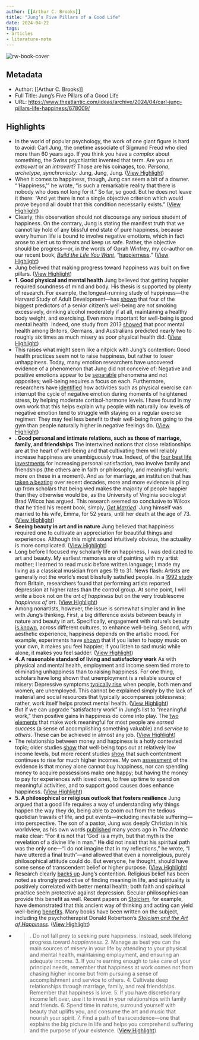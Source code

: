 ```yaml
---
author: [[Arthur C. Brooks]]
title: "Jung’s Five Pillars of a Good Life"
date: 2024-04-22
tags: 
- articles
- literature-note
---
```

![rw-book-cover](https://cdn.theatlantic.com/thumbor/ZUr3sw1Y4KG9FDhzotaIPv87Q30=/0x0:3000x1688/960x540/media/img/mt/2024/04/HowToBuildALife184-1/original.jpg)

## Metadata
- Author: [[Arthur C. Brooks]]
- Full Title: Jung’s Five Pillars of a Good Life
- URL: https://www.theatlantic.com/ideas/archive/2024/04/carl-jung-pillars-life-happiness/678009/

## Highlights
- In the world of popular psychology, the work of one giant figure is hard to avoid: Carl Jung, the onetime associate of Sigmund Freud who died more than 60 years ago. If you think you have a *complex* about something, the Swiss psychiatrist invented that term. Are you an *extrovert* or an *introvert*? Those are his coinages, too. *Persona*, *archetype*, *synchronicity*: Jung, Jung, Jung. ([View Highlight](https://read.readwise.io/read/01hw119neesp7k44bw09d0q0gp))
- When it comes to happiness, though, Jung can seem a bit of a downer. “‘Happiness,’” he wrote, “is such a remarkable reality that there is nobody who does not long for it.” So far, so good. But he does not leave it there: “And yet there is not a single objective criterion which would prove beyond all doubt that this condition necessarily exists.” ([View Highlight](https://read.readwise.io/read/01hw119rqv2mhvckz56fgvq5ps))
- Clearly, this observation should not discourage any serious student of happiness. On the contrary, Jung is stating the manifest truth that we cannot lay hold of any blissful end state of pure happiness, because every human life is bound to involve negative emotions, which in fact arose to alert us to threats and keep us safe. Rather, the objective should be progress—or, in the words of Oprah Winfrey, my co-author on our recent book, [*Build the Life You Want*](https://bookshop.org/p/books/build-the-life-you-want-the-art-and-science-of-getting-happier-arthur-c-brooks-oprah-winfrey/20032551?ean=9780593545409), “[happierness](https://www.harbus.org/post/seeking-happierness-and-embracing-the-ups-and-downs-of-life-with-oprah-winfrey-and-arthur-brooks).” ([View Highlight](https://read.readwise.io/read/01hw11agyp0dp8xzc37gy6rasv))
- Jung believed that making progress toward happiness was built on five pillars. ([View Highlight](https://read.readwise.io/read/01hw11b1za1nb42h9q92yq6gmx))
- **1. Good physical and mental health** 
  Jung believed that getting happier required soundness of mind and body. His thesis is supported by plenty of research. For example, the longest-running study of happiness—the Harvard Study of Adult Development—has [shown](https://pubmed.ncbi.nlm.nih.gov/11384887/) that four of the biggest predictors of a senior citizen’s well-being are not smoking excessively, drinking alcohol moderately if at all, maintaining a healthy body weight, and exercising. Even more important for well-being is good mental health. Indeed, one study from 2013 [showed](https://ssrn.com/abstract=2336397) that poor mental health among Britons, Germans, and Australians predicted nearly two to roughly six times as much misery as poor physical health did. ([View Highlight](https://read.readwise.io/read/01hw11bxbhwf0ncc9vmppcppap))
- This raises what might seem like a nitpick with Jung’s contention: Good health practices seem not to raise happiness, but rather to lower *un*happiness. Today, many emotion researchers have uncovered evidence of a phenomenon that Jung did not conceive of: Negative and positive emotions appear to be [separable](https://www.theatlantic.com/family/archive/2023/01/psychology-of-mixed-emotions-feelings-meaning-examples/672758/) phenomena and not opposites; well-being requires a focus on each. Furthermore, researchers have [identified](https://psycnet.apa.org/record/2019-21771-001) how activities such as physical exercise can interrupt the cycle of negative emotion during moments of heightened stress, by helping moderate cortisol-hormone levels. I have found in my own work that this helps explain why people with naturally low levels of negative emotion tend to struggle with staying on a regular exercise regimen: They may feel less benefit to their well-being from going to the gym than people naturally higher in negative feelings do. ([View Highlight](https://read.readwise.io/read/01hw11fvx3vhpm1gzs8rtpa13v))
- **. Good personal and intimate relations, such as those of marriage, family, and friendships** 
  The intertwined notions that close relationships are at the heart of well-being and that cultivating them will reliably increase happiness are unambiguously true. Indeed, of the [four best life investments](https://www.theatlantic.com/family/archive/2020/04/how-increase-happiness-according-research/609619/) for increasing personal satisfaction, two involve family and friendships (the others are in faith or philosophy, and meaningful work; more on these in a moment). And as for marriage, an institution that has [taken a beating](https://www.census.gov/library/stories/2023/07/marriage-divorce-rates.html#:~:text=Both%20the%20marriage%20and%20divorce,per%201%2C000%20women%20in%202011.) over recent decades, more and more evidence is piling up from scholars that being wed makes the majority of people happier than they otherwise would be, as the University of Virginia sociologist Brad Wilcox has argued. This research seemed so conclusive to Wilcox that he titled his recent book, simply, [*Get Married*](https://www.harpercollins.com/products/get-married-brad-wilcox). Jung himself was married to his wife, Emma, for 52 years, until her death at the age of 73. ([View Highlight](https://read.readwise.io/read/01hw11h142xa9tfa2q1h4w6x8w))
- **Seeing beauty in art and in nature** 
  Jung believed that happiness required one to cultivate an appreciation for beautiful things and experiences. Although this might sound intuitively obvious, the actuality is more complicated. ([View Highlight](https://read.readwise.io/read/01hw11jcc3rh4zd3j0jc38tpzp))
- Long before I focused my scholarly life on happiness, I was dedicated to art and beauty. My earliest memories are of painting with my artist mother; I learned to read music before written language; I made my living as a classical musician from ages 19 to 31. News flash: Artists are generally not the world’s most blissfully satisfied people. In a [1992 study](https://www.sciencedirect.com/science/article/abs/pii/019188699290021G) from Britain, researchers found that performing artists reported depression at higher rates than the control group. At some point, I will write a book not on the *art of happiness* but on the very troublesome *happiness of art*. ([View Highlight](https://read.readwise.io/read/01hw11k15jn629n3q91ezekgmc))
- Among nonartists, however, the issue is somewhat simpler and in line with Jung’s thinking. First, a big difference exists between beauty in nature and beauty in art. Specifically, engagement with nature’s beauty [is known](https://www.liebertpub.com/doi/abs/10.1089/eco.2017.0008), across different cultures, to enhance well-being. Second, with aesthetic experience, happiness depends on the artistic mood. For example, experiments have [shown](https://link.springer.com/article/10.1007/s10339-017-0832-7) that if you listen to happy music on your own, it makes you feel happier; if you listen to sad music while alone, it makes you feel sadder. ([View Highlight](https://read.readwise.io/read/01hw11kdta1hssrrdrbma1hvrn))
- **4. A reasonable standard of living and satisfactory work** 
  As with physical and mental health, employment and income seem tied more to eliminating unhappiness than to raising happiness. For one thing, scholars have long shown that unemployment is a reliable source of misery: Depressive symptoms [typically rise](https://www.sciencedirect.com/science/article/pii/S0165032717326319?casa_token=scwsW_9TnhsAAAAA:-Z-YyYn8Vx9tAWNQzeTG4JNJ3pVjXdf3A1I8jrNQzg54N6hmqz7Q7FHzK7RGF-puOsoxZN0) when people, both men and women, are unemployed. This cannot be explained simply by the lack of material and social resources that typically accompanies joblessness; rather, work itself helps protect mental health. ([View Highlight](https://read.readwise.io/read/01hw11kzphfxgxxvjayh04s9qg))
- But if we can upgrade “satisfactory work” in Jung’s list to “meaningful work,” then positive gains in happiness do come into play. The [two elements](https://www.theatlantic.com/family/archive/2022/10/prioritizing-happiness-before-success/671714/) that make work meaningful for most people are *earned success* (a sense of accomplishing something valuable) and *service to others*. These can be achieved in almost any job. ([View Highlight](https://read.readwise.io/read/01hw11s16he05cqmryzgdmsqyr))
- The relationship between money and happiness is a hotly contested topic; older studies [show](https://www.pnas.org/doi/10.1073/pnas.1011492107) that well-being tops out at relatively low income levels, but more recent studies [show](https://www.pnas.org/doi/10.1073/pnas.2016976118) that such contentment continues to rise for much higher incomes. My own [assessment](https://www.theatlantic.com/family/archive/2021/04/money-income-buy-happiness/618601/) of the evidence is that money alone cannot buy happiness, nor can spending money to acquire possessions make one happy; but having the money to pay for experiences with loved ones, to free up time to spend on meaningful activities, and to support good causes does enhance happiness. ([View Highlight](https://read.readwise.io/read/01hw11syannd3ng4k8x34t3jmj))
- **5. A philosophical or religious outlook that fosters resilience** 
  Jung argued that a good life requires a way of understanding why things happen the way they do, being able to zoom out from the tedious quotidian travails of life, and put events—including inevitable suffering—into perspective. The son of a pastor, Jung was deeply Christian in his worldview, as his own words [published](https://www.theatlantic.com/magazine/archive/1963/01/jungs-view-of-christianity/658592/) many years ago in *The Atlantic* make clear: “For it is not that ‘God’ is a myth, but that myth is the revelation of a divine life in man.” He did not insist that his spiritual path was the only one—“I do not imagine that in my reflections,” he wrote, “I have uttered a final truth”—and allowed that even a nonreligious, purely philosophical attitude could do. But everyone, he thought, should have some sense of transcendent belief or higher purpose. ([View Highlight](https://read.readwise.io/read/01hw11vndc2wm49xdyap10n6rn))
- Research clearly [backs up](https://www.theatlantic.com/family/archive/2022/10/what-transcendent-experiences-do-your-brain-religion-spirituality/671883/) Jung’s contention. Religious belief has been noted as strongly predictive of finding meaning in life, and spirituality is positively correlated with better mental health; both faith and spiritual practice seem protective against depression. Secular philosophies can provide this benefit as well. Recent papers on [Stoicism](https://www.mdpi.com/2071-1050/10/2/474), for example, have demonstrated that this ancient way of thinking and acting can yield well-being [benefits](https://link.springer.com/content/pdf/10.1007/978-3-030-30025-8_51.pdf). Many books have been written on the subject, including the psychotherapist Donald Robertson’s [*Stoicism and the Art of Happiness*](https://bookshop.org/p/books/stoicism-and-the-art-of-happiness-practical-wisdom-for-everyday-life/18918161?ean=9781473674783)*.* ([View Highlight](https://read.readwise.io/read/01hw11wh0ds1fzwn2g6aw6shpx))
- > . Do not fall prey to seeking pure happiness. Instead, seek lifelong progress toward *happierness*. 
  > 2. Manage as best you can the main sources of misery in your life by attending to your physical and mental health, maintaining employment, and ensuring an adequate income. 
  > 3. If you’re earning enough to take care of your principal needs, remember that happiness at work comes not from chasing higher income but from pursuing a sense of accomplishment and service to others. 
  > 4. Cultivate deep relationships through marriage, family, and real friendships. Remember that happiness is love. 
  > 5. If you have discretionary income left over, use it to invest in your relationships with family and friends. 
  > 6. Spend time in nature, surround yourself with beauty that uplifts you, and consume the art and music that nourish your spirit. 
  > 7. Find a path of transcendence—one that explains the big picture in life and helps you comprehend suffering and the purpose of your existence. ([View Highlight](https://read.readwise.io/read/01hw11x54nef61jyvpp2zam7ym))
